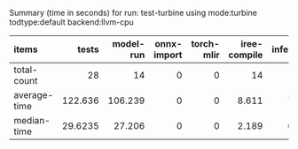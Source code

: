 Summary (time in seconds) for run: test-turbine using mode:turbine todtype:default backend:llvm-cpu

| items        |    tests |   model-run |   onnx-import |   torch-mlir |   iree-compile |   inference |
|:-------------|---------:|------------:|--------------:|-------------:|---------------:|------------:|
| total-count  |  28      |      14     |             0 |            0 |         14     |       3     |
| average-time | 122.636  |     106.239 |             0 |            0 |          8.611 |       7.786 |
| median-time  |  29.6235 |      27.206 |             0 |            0 |          2.189 |       0.228 |
